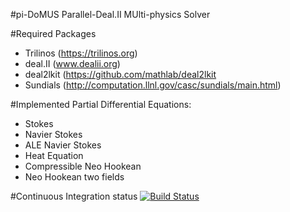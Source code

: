 #pi-DoMUS
Parallel-Deal.II MUlti-physics Solver

#Required Packages
- Trilinos  (https://trilinos.org)
- deal.II   (www.dealii.org)
- deal2lkit (https://github.com/mathlab/deal2lkit
- Sundials  (http://computation.llnl.gov/casc/sundials/main.html)

#Implemented Partial Differential Equations:
- Stokes
- Navier Stokes
- ALE Navier Stokes
- Heat Equation
- Compressible Neo Hookean
- Neo Hookean two fields

#Continuous Integration status
[![Build Status](https://travis-ci.org/mathLab/pi-DoMUS.svg)](https://travis-ci.org/mathLab/pi-DoMUS)
